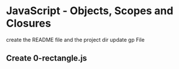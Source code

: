# JavaScript - Objects, Scopes and Closures
create the README file and the project dir
update gp File
## Create 0-rectangle.js